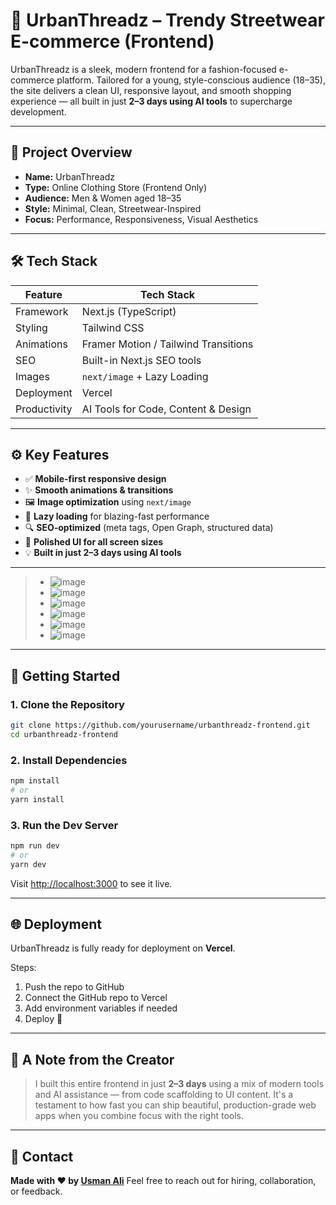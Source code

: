 # 🧢 UrbanThreadz – Trendy Streetwear E-commerce (Frontend)

UrbanThreadz is a sleek, modern frontend for a fashion-focused e-commerce platform. Tailored for a young, style-conscious audience (18–35), the site delivers a clean UI, responsive layout, and smooth shopping experience — all built in just **2–3 days using AI tools** to supercharge development.

---

## 🎯 Project Overview

- **Name:** UrbanThreadz  
- **Type:** Online Clothing Store (Frontend Only)  
- **Audience:** Men & Women aged 18–35  
- **Style:** Minimal, Clean, Streetwear-Inspired  
- **Focus:** Performance, Responsiveness, Visual Aesthetics  

---

## 🛠️ Tech Stack

| Feature       | Tech Stack                          |
|---------------|-------------------------------------|
| Framework     | Next.js (TypeScript)                |
| Styling       | Tailwind CSS                        |
| Animations    | Framer Motion / Tailwind Transitions|
| SEO           | Built-in Next.js SEO tools          |
| Images        | `next/image` + Lazy Loading         |
| Deployment    | Vercel                              |
| Productivity  | AI Tools for Code, Content & Design |

---

## ⚙️ Key Features

- ✅ **Mobile-first responsive design**
- ✨ **Smooth animations & transitions**
- 🖼️ **Image optimization** using `next/image`
- 🚀 **Lazy loading** for blazing-fast performance
- 🔍 **SEO-optimized** (meta tags, Open Graph, structured data)
- 📱 **Polished UI for all screen sizes**
- 💡 **Built in just 2–3 days using AI tools**

---
> - ![image](https://github.com/user-attachments/assets/68753e4b-4a8d-4bfd-9ef5-4c2fedd41858)
> - ![image](https://github.com/user-attachments/assets/91e07cf8-108b-47d4-87dc-16774990824a)
> - ![image](https://github.com/user-attachments/assets/73c51276-4d11-4914-bb41-039b1c4d3237)
> - ![image](https://github.com/user-attachments/assets/2bfed29d-f0d3-4204-bcb3-2e3b6a98240c)
> - ![image](https://github.com/user-attachments/assets/18cdfa5f-2f09-4422-984d-4e00dfa495af)
> - ![image](https://github.com/user-attachments/assets/c602a60b-9e92-4f8f-a28b-1d86fd18563e)
---

## 🚀 Getting Started

### 1. Clone the Repository

```bash
git clone https://github.com/yourusername/urbanthreadz-frontend.git
cd urbanthreadz-frontend
````

### 2. Install Dependencies

```bash
npm install
# or
yarn install
```

### 3. Run the Dev Server

```bash
npm run dev
# or
yarn dev
```

Visit [http://localhost:3000](http://localhost:3000) to see it live.

---

## 🌐 Deployment

UrbanThreadz is fully ready for deployment on **Vercel**.

Steps:

1. Push the repo to GitHub
2. Connect the GitHub repo to Vercel
3. Add environment variables if needed
4. Deploy 🚀

---

## 🙌 A Note from the Creator

> I built this entire frontend in just **2–3 days** using a mix of modern tools and AI assistance — from code scaffolding to UI content.
> It's a testament to how fast you can ship beautiful, production-grade web apps when you combine focus with the right tools.

---

## 📩 Contact

**Made with ❤️ by [Usman Ali](https://github.com/0xDevUsman)**
Feel free to reach out for hiring, collaboration, or feedback.
